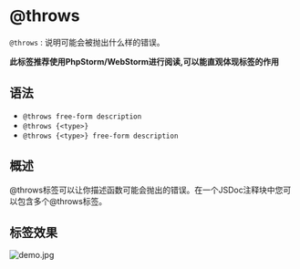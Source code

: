 # @throws

`@throws` : 说明可能会被抛出什么样的错误。

**此标签推荐使用PhpStorm/WebStorm进行阅读,可以能直观体现标签的作用**

## 语法

- `@throws free-form description`
- `@throws {<type>}`
- `@throws {<type>} free-form description`

## 概述

@throws标签可以让你描述函数可能会抛出的错误。在一个JSDoc注释块中您可以包含多个@throws标签。

## 标签效果

![demo.jpg](./docs/demo.png)
